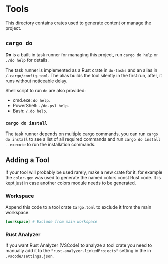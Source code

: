 # Tools

This directory contains crates used to generate content or manage the project.

## `cargo do`

**Do** is a built-in task runner for managing this project, run `cargo do help` or `./do help` for details.

The task runner is implemented as a Rust crate in `do-tasks` and an alias in `/.cargo/config.toml`.
The alias builds the tool silently in the first run, after, it runs without noticeable delay.

Shell script to run `do` are also provided:
 
 * cmd.exe: `do help`.
 * PowerShell: `./do.ps1 help`.
 * Bash: `/.do help`.

### `cargo do install`

The task runner depends on multiple cargo commands, you can run `cargo do install` to see a list of all required 
commands and run `cargo do install --execute` to run the installation commands.

## Adding a Tool

If your tool will probably be used rarely, make a new crate for it, for example the `color-gen` was used to
generate the named colors const Rust code. It is kept just in case another colors module needs to be generated.

### Workspace

Append this code to a tool crate `Cargo.toml` to exclude it from the main workspace.

```toml
[workspace] # Exclude from main workspace
```

### Rust Analyzer

If you want Rust Analyzer (VSCode) to analyze a tool crate you need to manually add it to the 
`"rust-analyzer.linkedProjects"` setting in the  in `.vscode/settings.json`.